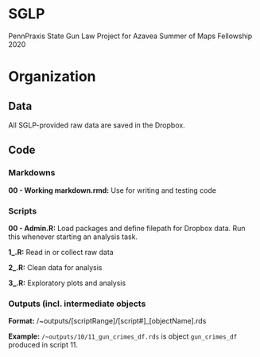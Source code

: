 # SGLP
PennPraxis State Gun Law Project for Azavea Summer of Maps Fellowship 2020

# Organization

## Data

All SGLP-provided raw data are saved in the Dropbox.

## Code

### Markdowns

**00 - Working markdown.rmd:** Use for writing and testing code

### Scripts

**00 - Admin.R:** Load packages and define filepath for Dropbox data. Run this whenever starting an analysis task.

**1\_.R:** Read in or collect raw data

**2\_.R:** Clean data for analysis

**3\_.R:** Exploratory plots and analysis

### Outputs (incl. intermediate objects

**Format:** /~outputs/[scriptRange]/[script#]_[objectName].rds

**Example:** `/~outputs/10/11_gun_crimes_df.rds` is object `gun_crimes_df` produced in script 11.